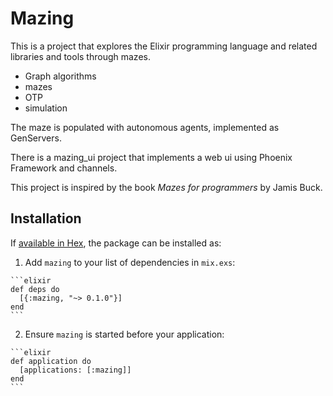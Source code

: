 # Mazing

This is a project that explores the Elixir programming language and related
libraries and tools through mazes.


* Graph algorithms
* mazes
* OTP
* simulation

The maze is populated with autonomous agents, implemented as GenServers.

There is a mazing_ui project that implements a web ui using Phoenix Framework and
channels.

This project is inspired by the book _Mazes for programmers_ by Jamis Buck.

## Installation

If [available in Hex](https://hex.pm/docs/publish), the package can be installed as:

  1. Add `mazing` to your list of dependencies in `mix.exs`:

    ```elixir
    def deps do
      [{:mazing, "~> 0.1.0"}]
    end
    ```

  2. Ensure `mazing` is started before your application:

    ```elixir
    def application do
      [applications: [:mazing]]
    end
    ```
